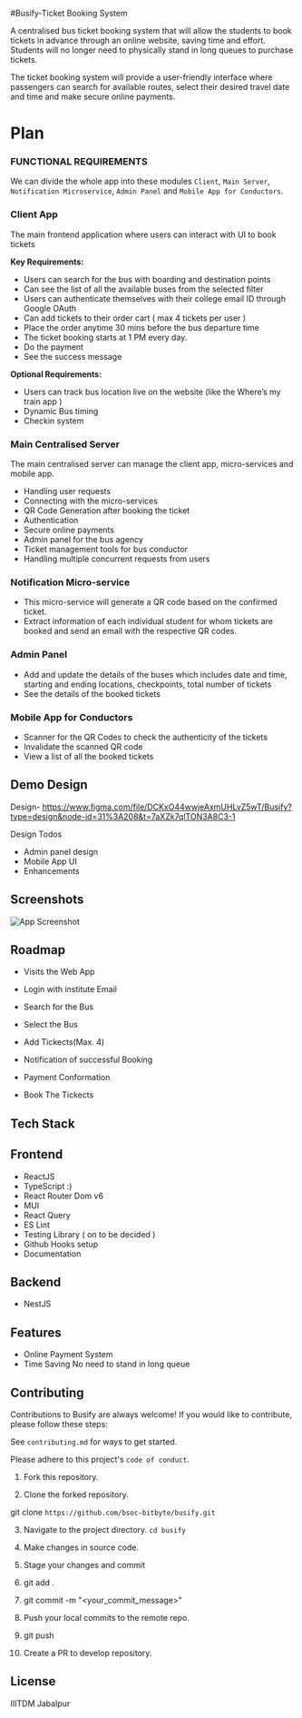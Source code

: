 #Busify-Ticket Booking System

A centralised bus ticket booking system that will allow the students to book tickets in advance through an online website, saving time and effort. Students will no longer need to physically stand in long queues to purchase tickets.

The ticket booking system will provide a user-friendly interface where passengers can search for available routes, select their desired travel date and time and make secure online payments.

# Plan

### FUNCTIONAL REQUIREMENTS

We can divide the whole app into these modules `Client`, `Main Server`, `Notification Microservice`, `Admin Panel` and `Mobile App for Conductors`.

### Client App

The main frontend application where users can interact with UI to book tickets

**Key Requirements:**

- Users can search for the bus with boarding and destination points
- Can see the list of all the available buses from the selected filter
- Users can authenticate themselves with their college email ID through Google OAuth
- Can add tickets to their order cart ( max 4 tickets per user )
- Place the order anytime 30 mins before the bus departure time
- The ticket booking starts at 1 PM every day.
- Do the payment
- See the success message

**Optional Requirements:**

- Users can track bus location live on the website (like the Where’s my train app )
- Dynamic Bus timing
- Checkin system

### Main Centralised Server

The main centralised server can manage the client app, micro-services and mobile app.

- Handling user requests
- Connecting with the micro-services
- QR Code Generation after booking the ticket
- Authentication
- Secure online payments
- Admin panel for the bus agency
- Ticket management tools for bus conductor
- Handling multiple concurrent requests from users

### Notification Micro-service

- This micro-service will generate a QR code based on the confirmed ticket.
- Extract information of each individual student for whom tickets are booked and send an email with the respective QR codes.

### Admin Panel

- Add and update the details of the buses which includes date and time, starting and ending locations, checkpoints, total number of tickets
- See the details of the booked tickets

### Mobile App for Conductors

- Scanner for the QR Codes to check the authenticity of the tickets
- Invalidate the scanned QR code
- View a list of all the booked tickets

## Demo Design

Design- https://www.figma.com/file/DCKxO44wwjeAxmUHLvZ5wT/Busify?type=design&node-id=31%3A208&t=7aXZk7qlTON3A8C3-1

Design Todos

- Admin panel design
- Mobile App UI
- Enhancements

## Screenshots

![App Screenshot](image.png)

## Roadmap

- Visits the Web App

- Login with institute Email

- Search for the Bus

- Select the Bus

- Add Tickects(Max. 4)

- Notification of successful Booking

- Payment Conformation

- Book The Tickects

## Tech Stack

## Frontend

- ReactJS
- TypeScript :)
- React Router Dom v6
- MUI
- React Query
- ES Lint
- Testing Library ( on to be decided )
- Github Hooks setup
- Documentation

## Backend

- NestJS

## Features

- Online Payment System
- Time Saving No need to stand in long queue

## Contributing

Contributions to Busify are always welcome! If you would like to contribute, please follow these steps:

See `contributing.md` for ways to get started.

Please adhere to this project's `code of conduct`.

1. Fork this repository.

2. Clone the forked repository.

git clone `https://github.com/bsoc-bitbyte/busify.git`

3. Navigate to the project directory.
   `cd busify`

4. Make changes in source code.

5. Stage your changes and commit

6. git add .

7. git commit -m "<your_commit_message>"

8. Push your local commits to the remote repo.

9. git push

10. Create a PR to develop repository.

## License

IIITDM Jabalpur
